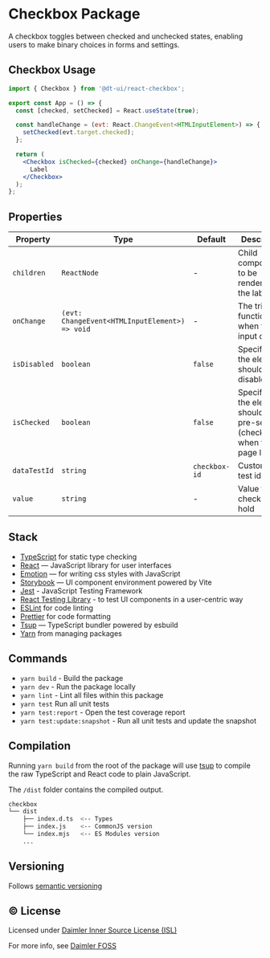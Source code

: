 # Checkbox Package

A checkbox toggles between checked and unchecked states, enabling users to make binary choices in forms and settings.

## Checkbox Usage

```jsx
import { Checkbox } from '@dt-ui/react-checkbox';

export const App = () => {
  const [checked, setChecked] = React.useState(true);

  const handleChange = (evt: React.ChangeEvent<HTMLInputElement>) => {
    setChecked(evt.target.checked);
  };

  return (
    <Checkbox isChecked={checked} onChange={handleChange}>
      Label
    </Checkbox>
  );
};
```

## Properties

| Property     | Type                                           | Default       | Description                                                                   |
| ------------ | ---------------------------------------------- | ------------- | ----------------------------------------------------------------------------- |
| `children`   | `ReactNode`                                    | -             | Child components to be rendered as the label.                                 |
| `onChange`   | `(evt: ChangeEvent<HTMLInputElement>) => void` | -             | The triggered function when the input change.                                 |
| `isDisabled` | `boolean`                                      | `false`       | Specifies if the element should be disabled.                                  |
| `isChecked`  | `boolean`                                      | `false`       | Specifies if the element should be pre-selected (checked) when the page loads |
| `dataTestId` | `string`                                       | `checkbox-id` | Customizable test identifier                                                  |
| `value`      | `string`                                       | -             | Value for the checkbox to hold                                                |

## Stack

- [TypeScript](https://www.typescriptlang.org/) for static type checking
- [React](https://reactjs.org/) — JavaScript library for user interfaces
- [Emotion](https://emotion.sh/docs/introduction) — for writing css styles with JavaScript
- [Storybook](https://storybook.js.org/) — UI component environment powered by Vite
- [Jest](https://jestjs.io/) - JavaScript Testing Framework
- [React Testing Library](https://testing-library.com/) - to test UI components in a user-centric way
- [ESLint](https://eslint.org/) for code linting
- [Prettier](https://prettier.io) for code formatting
- [Tsup](https://github.com/egoist/tsup) — TypeScript bundler powered by esbuild
- [Yarn](https://yarnpkg.com/) from managing packages

## Commands

- `yarn build` - Build the package
- `yarn dev` - Run the package locally
- `yarn lint` - Lint all files within this package
- `yarn test` Run all unit tests
- `yarn test:report` - Open the test coverage report
- `yarn test:update:snapshot` - Run all unit tests and update the snapshot

## Compilation

Running `yarn build` from the root of the package will use [tsup](https://tsup.egoist.dev/) to compile the raw TypeScript and React code to plain JavaScript.

The `/dist` folder contains the compiled output.

```bash
checkbox
└── dist
    ├── index.d.ts  <-- Types
    ├── index.js    <-- CommonJS version
    └── index.mjs   <-- ES Modules version
    ...
```

## Versioning

Follows [semantic versioning](https://semver.org/)

## &copy; License

Licensed under [Daimler Inner Source License (ISL)](LICENSE.md)

For more info, see [Daimler FOSS](https://git.t3.daimlertruck.com/tbf/daimler-inner-source-license)

